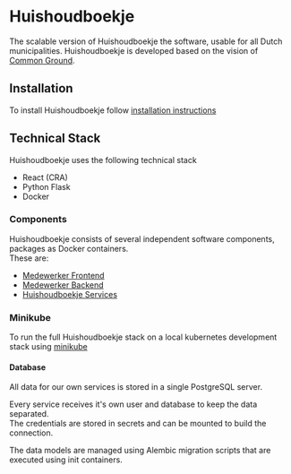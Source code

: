 #  Huishoudboekje
The scalable version of Huishoudboekje the software, usable for all Dutch municipalities.
Huishoudboekje is developed based on the vision of [Common Ground](https://commonground.nl).

## Installation
To install Huishoudboekje follow [installation instructions](https://gitlab.com/commonground/huishoudboekje/app-new/-/wikis/Handleidingen/Installatie)

## Technical Stack
Huishoudboekje uses the following technical stack
- React (CRA)
- Python Flask
- Docker

### Components
Huishoudboekje consists of several independent software components, packages as Docker containers.\
These are:
- [Medewerker Frontend](frontend/)
- [Medewerker Backend](backend/)
- [Huishoudboekje Services](services/)

### Minikube
To run the full Huishoudboekje stack on a local kubernetes development stack using [minikube](https://gitlab.com/commonground/huishoudboekje/app-new/-/wikis/Ontwikkeling/Minikube)

#### Database

All data for our own services is stored in a single PostgreSQL server. 
 
Every service receives it's own user and database to keep the data separated.\
The credentials are stored in secrets and can be mounted to build the connection.

The data models are managed using Alembic migration scripts that are executed using init containers.
